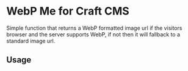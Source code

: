 # WebP Me for Craft CMS

Simple function that returns a WebP formatted image url if the visitors browser and the server supports WebP, if not then it will fallback to a standard image url.

## Usage


